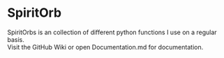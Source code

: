 # SpiritOrb
SpiritOrbs is an collection of different python functions I use on a regular basis.<br />
Visit the GitHub Wiki or open Documentation.md for documentation.
